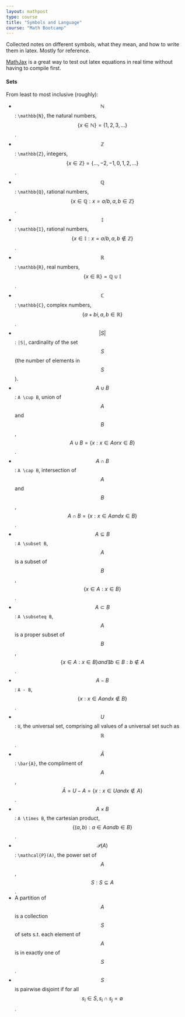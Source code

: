 ```yaml
---
layout: mathpost
type: course
title: "Symbols and Language"
course: "Math Bootcamp"
---
```


Collected notes on different symbols, what they mean, and how to write them in latex. Mostly for reference.

[MathJax](https://www.mathjax.org) is a great way to test out latex equations in real time without having to compile first.

#### Sets
From least to most inclusive (roughly):

* $$\mathbb{N}$$: `\mathbb{N}`, the natural numbers, $$\{x \in \mathbb{N}\} = \{1, 2, 3, ...\}$$.
* $$\mathbb{Z}$$: `\mathbb{Z}`, integers, $$\{x \in \mathbb{Z}\} = \{..., -2, -1, 0, 1, 2, ...\}$$.
* $$\mathbb{Q}$$: `\mathbb{Q}`, rational numbers, $$\{x \in \mathbb{Q}: x = a/b, a,b \in \mathbb{Z}\}$$.
* $$\mathbb{I}$$: `\mathbb{I}`, rational numbers, $$\{x \in \mathbb{I}: x = a/b, a,b \notin \mathbb{Z}\}$$.
* $$\mathbb{R}$$: `\mathbb{R}`, real numbers, $$\{x \in \mathbb{R}\} = \mathbb{Q} \cup \mathbb{I}$$.
* $$\mathbb{C}$$: `\mathbb{C}`, complex numbers, $$\{a + bi, a,b \in \mathbb{R}\}$$.
* $$|S|$$: `|S|`, cardinality of the set $$S$$ (the number of elements in $$S$$).
* $$A \cup B$$: `A \cup B`, union of $$A$$ and $$B$$, $$A \cup B = \{x: x \in A or x \in B\}$$.
* $$A \cap B$$: `A \cap B`, intersection of $$A$$ and $$B$$, $$A \cap B = \{x: x \in A and x\in B\}$$.
* $$A \subseteq B$$: `A \subset B`, $$A$$ is a subset of $$B$$, $$\{x \in A: x \in B\}$$.
* $$A \subset B$$: `A \subseteq B`, $$A$$ is a proper subset of $$B$$, $$\{x \in A: x \in B\} and \exists b \in B: b \notin A$$. 
* $$A - B$$: `A - B`, $$\{x: x \in A and x \notin B\}$$.
* $$U$$: `U`, the universal set, comprising all values of a universal set such as $$\mathbb{R}$$.
* $$\bar{A}$$: `\bar{A}`, the compliment of $$A$$, $$\bar{A} = U - A = \{x: x \in U and x \notin A\}$$.
* $$A \times B$$: `A \times B`, the cartesian product, $$\{(a,b): a \in A and b \in B\}$$.
* $$\mathcal{P}(A)$$: `\mathcal{P}(A)`, the power set of $$A$$, $${S: S \subseteq A}$$.
* A partition of $$A$$ is a collection $$S$$ of sets s.t. each element of $$A$$ is in exactly one of $$S$$.
* $$S$$ is pairwise disjoint if for all $$s_i \in S, s_i \cap s_j = \emptyset$$.





